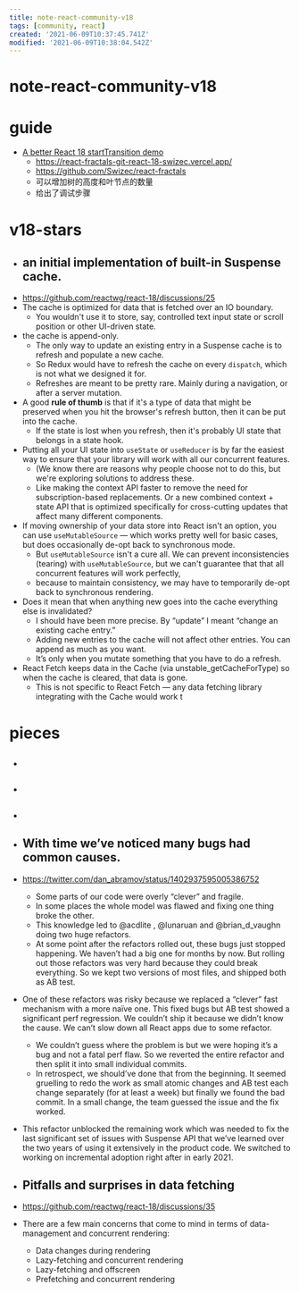 ```yaml
---
title: note-react-community-v18
tags: [community, react]
created: '2021-06-09T10:37:45.741Z'
modified: '2021-06-09T10:38:04.542Z'
---
```


# note-react-community-v18

# guide

- [A better React 18 startTransition demo](https://swizec.com/blog/a-better-react-18-starttransition-demo/)
  - https://react-fractals-git-react-18-swizec.vercel.app/
  - https://github.com/Swizec/react-fractals
  - 可以增加树的高度和叶节点的数量
  - 给出了调试步骤
# v18-stars
- ## an initial implementation of built-in Suspense cache.
- https://github.com/reactwg/react-18/discussions/25
- The cache is optimized for data that is fetched over an IO boundary. 
  - You wouldn't use it to store, say, controlled text input state or scroll position or other UI-driven state.
- the cache is append-only. 
  - The only way to update an existing entry in a Suspense cache is to refresh and populate a new cache. 
  - So Redux would have to refresh the cache on every `dispatch`, which is not what we designed it for.
  - Refreshes are meant to be pretty rare. Mainly during a navigation, or after a server mutation.
- A good **rule of thumb** is that if it's a type of data that might be preserved when you hit the browser's refresh button, then it can be put into the cache.
  - If the state is lost when you refresh, then it's probably UI state that belongs in a state hook.
- Putting all your UI state into `useState` or `useReducer` is by far the easiest way to ensure that your library will work with all our concurrent features. 
  - (We know there are reasons why people choose not to do this, but we're exploring solutions to address these. 
  - Like making the context API faster to remove the need for subscription-based replacements. Or a new combined context + state API that is optimized specifically for cross-cutting updates that affect many different components.
- If moving ownership of your data store into React isn't an option, you can use `useMutableSource` — which works pretty well for basic cases, but does occasionally de-opt back to synchronous mode. 
  - But `useMutableSource` isn't a cure all. We can prevent inconsistencies (tearing) with `useMutableSource`, but we can't guarantee that that all concurrent features will work perfectly, 
  - because to maintain consistency, we may have to temporarily de-opt back to synchronous rendering.
- Does it mean that when anything new goes into the cache everything else is invalidated?
  - I should have been more precise. By “update” I meant “change an existing cache entry.”
  - Adding new entries to the cache will not affect other entries. You can append as much as you want.
  - It’s only when you mutate something that you have to do a refresh.
- React Fetch keeps data in the Cache (via unstable_getCacheForType) so when the cache is cleared, that data is gone. 
  - This is not specific to React Fetch — any data fetching library integrating with the Cache would work t
# pieces
- ## 

- ## 

- ## 

- ## With time we’ve noticed many bugs had common causes. 
- https://twitter.com/dan_abramov/status/1402937595005386752
  - Some parts of our code were overly “clever” and fragile. 
  - In some places the whole model was flawed and fixing one thing broke the other. 
  - This knowledge led to @acdlite , @lunaruan and @brian_d_vaughn doing two huge refactors.
  - At some point after the refactors rolled out, these bugs just stopped happening. We haven’t had a big one for months by now. But rolling out those refactors was very hard because they could break everything. So we kept two versions of most files, and shipped both as AB test.
- One of these refactors was risky because we replaced a “clever” fast mechanism with a more naïve one. This fixed bugs but AB test showed a significant perf regression. We couldn’t ship it because we didn’t know the cause. We can’t slow down all React apps due to some refactor.
  - We couldn’t guess where the problem is but we were hoping it’s a bug and not a fatal perf flaw. So we reverted the entire refactor and then split it into small individual commits.
  - In retrospect, we should’ve done that from the beginning. It seemed gruelling to redo the work as small atomic changes and AB test each change separately (for at least a week) but finally we found the bad commit. In a small change, the team guessed the issue and the fix worked.
- This refactor unblocked the remaining work which was needed to fix the last significant set of issues with Suspense API that we’ve learned over the two years of using it extensively in the product code. We switched to working on incremental adoption right after in early 2021.

- ## Pitfalls and surprises in data fetching
- https://github.com/reactwg/react-18/discussions/35
- There are a few main concerns that come to mind in terms of data-management and concurrent rendering:
  - Data changes during rendering
  - Lazy-fetching and concurrent rendering
  - Lazy-fetching and offscreen
  - Prefetching and concurrent rendering
